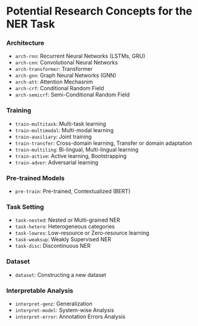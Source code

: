 # Potential Research Concepts for the NER Task

### Architecture
* `arch-rnn`: Recurrent Neural Networks (LSTMs, GRU)
* `arch-cnn`:	Convolutional Neural Networks
* `arch-transformer`:	Transformer
* `arch-gnn`: Graph Neural Networks (GNN)
* `arch-att`:	Attention Mechasnim
* `arch-crf`:	Conditional Random Field
* `arch-semicrf`:	Semi-Conditional Random Field

### Training
* `train-multitask`:	Multi-task learning
* `train-multimodal`:	Multi-modal learning
* `train-auxiliary`:	Joint training
* `train-transfer`:	Cross-domain learning, Transfer or domain adaptation
* `train-multiling`:	Bi-lingual, Multi-lingual learning
* `train-active`:	Active learning, Bootstrapping
* `train-adver`:	Adversarial learning

### Pre-trained Models
* `pre-train`: Pre-trained, Contextualized (BERT)

### Task Setting
* `task-nested`:	Nested or Multi-grained NER
* `task-hetero`:	Heterogeneous categories
* `task-lowres`:	Low-resource or Zero-resource learning
* `task-weaksup`:	Weakly Supervised NER
* `task-disc`:	Discontinuous NER

### Dataset
* `dataset`:	Constructing a new dataset

### Interpretable Analysis
* `interpret-genz`:	Generalization
* `interpret-model`:	System-wise Analysis
* `interpret-error`:	Annotation Errors Analysis
